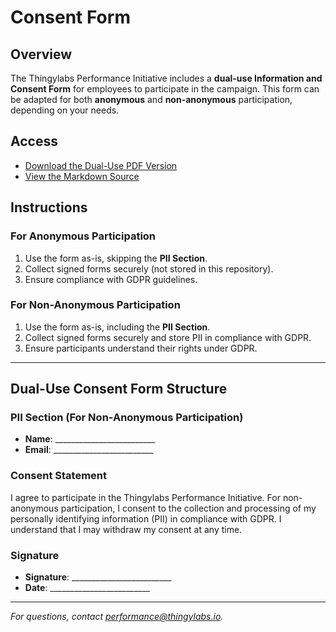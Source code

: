 <!-- docs/consent-form.md -->
# Consent Form

## Overview
The Thingylabs Performance Initiative includes a **dual-use Information and Consent Form** for employees to participate in the campaign. This form can be adapted for both **anonymous** and **non-anonymous** participation, depending on your needs.

## Access
- [Download the Dual-Use PDF Version](./docs/consent-form.pdf)
- [View the Markdown Source](./docs/consent-form.md)

## Instructions
### For Anonymous Participation
1. Use the form as-is, skipping the **PII Section**.
2. Collect signed forms securely (not stored in this repository).
3. Ensure compliance with GDPR guidelines.

### For Non-Anonymous Participation
1. Use the form as-is, including the **PII Section**.
2. Collect signed forms securely and store PII in compliance with GDPR.
3. Ensure participants understand their rights under GDPR.

---

## Dual-Use Consent Form Structure
### PII Section (For Non-Anonymous Participation)
- **Name**: _________________________
- **Email**: _________________________

### Consent Statement
I agree to participate in the Thingylabs Performance Initiative. For non-anonymous participation, I consent to the collection and processing of my personally identifying information (PII) in compliance with GDPR. I understand that I may withdraw my consent at any time.

### Signature
- **Signature**: _________________________
- **Date**: _________________________

---

*For questions, contact [performance@thingylabs.io](mailto:performance@thingylabs.io).*
